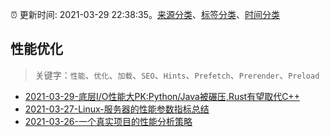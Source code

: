 :alarm_clock: 更新时间: 2021-03-29 22:38:35。[来源分类](../README.md)、[标签分类](../TAGS.md)、[时间分类](../TIMELINE.md)

## 性能优化


> 关键字：`性能`、`优化`、`加载`、`SEO`、`Hints`、`Prefetch`、`Prerender`、`Preload`



- [2021-03-29-底层I/O性能大PK:Python/Java被碾压,Rust有望取代C++](https://sec.thief.one/article_content?a_id=34c51036fe5c21825bbdbfb4ab54d9c0) 
- [2021-03-27-Linux-服务器的性能参数指标总结](https://sec.thief.one/article_content?a_id=c969dcd3c1b2b88d68a0321203999103) 
- [2021-03-26-一个真实项目的性能分析策略](https://sec.thief.one/article_content?a_id=be8c7ce0a55b78857793c1681e137a96) 